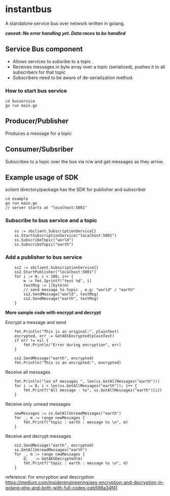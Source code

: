 # instantbus
A standalone service bus over network written in golang.

**_caveat: No error handling yet. Data races to be handled_** 

## Service Bus component
- Allows services to subsribe to a topic .
- Receives messages in byte array over a topic (serialized), pushes it to all subscribers for that topic
- Subscribers need to be aware of de-serialization method.
### How to start bus service
```
cd busservice
go run main.go
```

## Producer/Publisher
Produces a message for a topic

## Consumer/Subsriber
Subscribes to a topic over the bus via n/w and get messages as they arrive.

## Example usage of SDK
sclient directory/package has the SDK for publisher and subscriber
```
cd example
go run main.go
// server starts at "localhost:5001"
```
### Subscribe to bus service and a topic
```
	ss := sbclient.SubscriptionService{}
 	ss.StartSubscriptionService("localhost:5001")
 	ss.SubscribeTopic("world")
	ss.SubscribeTopic("earth")
```
### Add a publisher to bus service
```
  	ss2 := sbclient.SubscriptionService{}
	ss2.StartPublisher("localhost:5001")
	for i := 0; i < 100; i++ {
		m := fmt.Sprintf("test %d", i)
		testMsg := []byte(m)
        // send message to topic , e.g: "world" / "earth"
		ss2.SendMessage("world", testMsg)
		ss2.SendMessage("earth", testMsg)
	}
```

**More sample code with encrypt and decrypt**

Encrypt a message and send
```
	fmt.Println("This is an original:", plainText)
	encrypted, err := GetAESEncrypted(plainText)
	if err != nil {
		fmt.Println("Error during encryption", err)
	}

	ss2.SendMessage("earth", encrypted)
	fmt.Println("This is an encrypted:", encrypted)
```
Receive all messages
```
	fmt.Println("len of messages ", len(ss.GetAllMessages("earth")))
	for i := 0; i < len(ss.GetAllMessages("earth")); i++ {
		fmt.Printf("All message - %s", ss.GetAllMessages("earth")[i])
	}

```
Receive only unread messages
```
	newMessages := ss.GetAllUnreadMessages("earth")
	for _, m := range newMessages {
		fmt.Printf("topic : earth : message %s \n", m)
	}
```
Receive and decrypt messages
```
	ss2.SendMessage("earth", encrypted)
	ss.GetAllUnreadMessages("earth")
	for _, m := range newMessages {
		d, _ := GetAESDecrypted(m)
		fmt.Printf("topic : earth : message %s \n", d)
	}
```
reference: For encryption and descryption https://medium.com/insiderengineering/aes-encryption-and-decryption-in-golang-php-and-both-with-full-codes-ceb598a34f41
